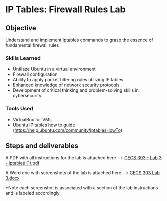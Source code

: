 # IP Tables: Firewall Rules Lab

## Objective

Understand and implement iptables commands to grasp the essence of fundamental firewall rules

### Skills Learned

- Untilaze Ubuntu in a virtual environment
- Firewall configuration
- Ability to apply packet filtering rules utilizing IP tables
- Enhanced knowledge of network security protocols.
- Development of critical thinking and problem-solving skills in cybersecurity.

### Tools Used

- VirtualBox for VMs
- Ubuntu IP tables how to guide (https://help.ubuntu.com/community/IptablesHowTo)

## Steps and deliverables
A PDF with all instructions for the lab is attached here --> [CECS 303 - Lab 3 - iptables (1).pdf](https://github.com/OGkevq/IPTables_Firewall-Rules_Lab/files/14799442/CECS.303.-.Lab.3.-.iptables.1.pdf)

A Word doc with screenshots of the lab is attached here --> [CECS 303 Lab 3.docx](https://github.com/OGkevq/IPTables_Firewall-Rules_Lab/files/14800099/CECS.303.Lab.3.docx)

*Note each screenshot is associated with a section of the lab instructions and is labeled accordingly.

